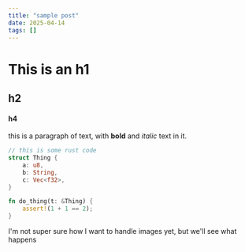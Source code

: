 ```yaml
---
title: "sample post"
date: 2025-04-14
tags: []
---
```


# This is an h1

## h2

#### h4

this is a paragraph of text, with **bold** and *italic* text in it.

```rust
// this is some rust code
struct Thing {
    a: u8,
    b: String,
    c: Vec<f32>,
}

fn do_thing(t: &Thing) {
    assert!(1 + 1 == 2);
}
```

I'm not super sure how I want to handle images yet, but we'll see what happens

